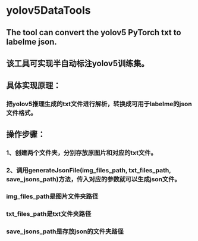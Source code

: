 # yolov5DataTools  
## The tool can convert the yolov5 PyTorch txt to labelme json.  
## 该工具可实现半自动标注yolov5训练集。  
## 具体实现原理：  
### 把yolov5推理生成的txt文件进行解析，转换成可用于labelme的json文件格式。  
## 操作步骤：  
### 1、创建两个文件夹，分别存放原图片和对应的txt文件。  
### 2、调用generateJsonFile(img_files_path, txt_files_path, save_jsons_path)方法，传入对应的参数就可以生成json文件。  
### img_files_path是图片文件夹路径  
### txt_files_path是txt文件夹路径  
### save_jsons_path是存放json的文件夹路径  
